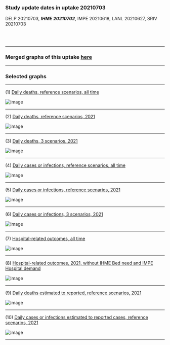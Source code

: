 ### Study update dates in uptake 20210703

DELP 20210703, **_IHME 20210702_**, IMPE 20210618, LANL 20210627, SRIV 20210703 


<br/><br/>
****

### Merged graphs of this uptake [here](https://github.com/pourmalek/CovidVisualizedGlobal/blob/main/20210703/graphs%20merge%2020210703.pdf)


****


### Selected graphs

****

(1) [Daily deaths, reference scenarios, all time](https://github.com/pourmalek/CovidVisualizedGlobal/blob/main/20210703/output/merge/graph%2011%20COVID-19%20daily%20deaths%2C%20global%2C%20reference%20scenarios%2C%20all%20time.pdf)

![image](https://user-images.githubusercontent.com/30849720/124372085-ee5aab00-dc3c-11eb-865b-3f8db2b1e09b.png)

****

(2) [Daily deaths, reference scenarios, 2021](https://github.com/pourmalek/CovidVisualizedGlobal/blob/main/20210703/output/merge/graph%2012%20COVID-19%20daily%20deaths%2C%20global%2C%20reference%20scenarios%2C%202021.pdf)

![image](https://user-images.githubusercontent.com/30849720/124372096-03373e80-dc3d-11eb-9f73-2be5063f85c3.png)

****

(3) [Daily deaths, 3 scenarios, 2021](https://github.com/pourmalek/CovidVisualizedGlobal/blob/main/20210703/output/merge/graph%2014%20COVID-19%20daily%20deaths%2C%20global%2C%203%20scenarios%2C%202021.pdf)

![image](https://user-images.githubusercontent.com/30849720/124372107-18ac6880-dc3d-11eb-862b-e7419175cfc6.png)

****

(4) [Daily cases or infections, reference scenarios, all time](https://github.com/pourmalek/CovidVisualizedGlobal/blob/main/20210703/output/merge/graph%2021%20COVID-19%20daily%20cases%2C%20global%2C%20reference%20scenarios.pdf)

![image](https://user-images.githubusercontent.com/30849720/124372111-2cf06580-dc3d-11eb-9b57-0a2099ffc800.png)

****

(5) [Daily cases or infections, reference scenarios, 2021](https://github.com/pourmalek/CovidVisualizedGlobal/blob/main/20210703/output/merge/graph%2022%20COVID-19%20daily%20cases%2C%20global%2C%20reference%20scenarios%2C%202021.pdf)

![image](https://user-images.githubusercontent.com/30849720/124372120-42658f80-dc3d-11eb-8672-e6cc5fa347de.png)

****

(6) [Daily cases or infections, 3 scenarios, 2021](https://github.com/pourmalek/CovidVisualizedGlobal/blob/main/20210703/output/merge/graph%2024%20COVID-19%20daily%20cases%2C%20global%2C%203%20scenarios%2C%202021%2C%20uncertainty.pdf)

![image](https://user-images.githubusercontent.com/30849720/124372129-58735000-dc3d-11eb-9629-8064c1421642.png)

****

(7) [Hospital-related outcomes, all time](https://github.com/pourmalek/CovidVisualizedGlobal/blob/main/20210703/output/merge/graph%2061%20COVID-19%20hospital-related%20outcomes.pdf)

![image](https://user-images.githubusercontent.com/30849720/124372144-6e811080-dc3d-11eb-92f3-1e1d193c3e60.png)

****

(8) [Hospital-related outcomes, 2021, without IHME Bed need and IMPE Hospital demand](https://github.com/pourmalek/CovidVisualizedGlobal/blob/main/20210703/output/merge/graph%2063%20COVID-19%20hospital-related%20outcomes%2C%20wo%20extremes%2C%202021.pdf)

![image](https://user-images.githubusercontent.com/30849720/124372152-848ed100-dc3d-11eb-970e-213ab58b5c33.png)

****

(9) [Daily deaths estimated to reported, reference scenarios, 2021](https://github.com/pourmalek/CovidVisualizedGlobal/blob/main/20210703/output/merge/graph%2082%20COVID-19%20daily%20deaths%20estimated%20to%20reported%2C%20global%2C%20reference%20scenarios%2C%202021.pdf)

![image](https://user-images.githubusercontent.com/30849720/124372160-9b352800-dc3d-11eb-9587-3491b231742c.png)

****

(10) [Daily cases or infections estimated to reported cases, reference scenarios, 2021](https://github.com/pourmalek/CovidVisualizedGlobal/blob/main/20210703/output/merge/graph%2084%20COVID-19%20daily%20cases%20estimated%20to%20reported%2C%20global%2C%20reference%20scenarios%2C%202021.pdf)

![image](https://user-images.githubusercontent.com/30849720/124372177-b30cac00-dc3d-11eb-8e1e-6aafc1370c30.png)

****

